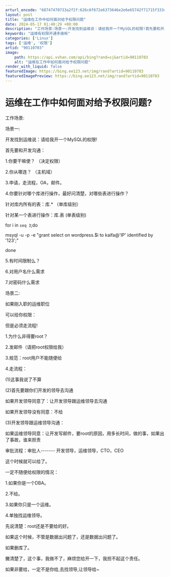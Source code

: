 ```yaml
---
arturl_encode: "68747470733a2f2f:626c6f672e6373646e2e6e65742f71715f3334363732303333:2f61727469636c652f64657461696c732f3930313130373033"
layout: post
title: "运维在工作中如何面对给予权限问题"
date: 2024-05-17 01:40:29 +08:00
description: "工作场景:场景一:开发找到运维说：请给我开一个MySQL的权限!首先要和开发沟通：1.你要干嘛使？ "
keywords: "运维有权限开通多拨嘛"
categories: ['Linux']
tags: ['运维', '权限']
artid: "90110703"
image:
    path: https://api.vvhan.com/api/bing?rand=sj&artid=90110703
    alt: "运维在工作中如何面对给予权限问题"
render_with_liquid: false
featuredImage: https://bing.ee123.net/img/rand?artid=90110703
featuredImagePreview: https://bing.ee123.net/img/rand?artid=90110703
---
```


# 运维在工作中如何面对给予权限问题?

工作场景:

场景一:

开发找到运维说：请给我开一个MySQL的权限!
  
  
首先要和开发沟通：
  
1.你要干嘛使？ （决定权限）
  
2.你从哪连？ （主机域）
  
3.申请，走流程，OA，邮件。
  
4.你要针对哪个库进行操作，最好问清楚，对哪些表进行操作？
  
针对库内所有的表：库.* （单库级别）
  
针对某一个表进行操作：库.表 (单表级别)
  
for i in `seq 3`;do
  
msyql -u -p -e "grant select on wordpress.$i to kaifa@'IP' identified by '123';"
  
done
  
5.有时间限制么？
  
6.对用户名什么需求
  
7.对密码什么需求
  
  
场景二:
  
如果刚入职的运维职位
  
可以给你权限：
  
但是必须走流程!
  
1.为什么非得要root？
  
2.发邮件（请把root权限给我）
  
3.规范：root用户不能随便给

4.走流程：

(1)这事我说了不算

(2)首先要跟你们开发的领导去沟通

如果开发领导同意了：让开发领导跟运维领导去沟通

如果开发领导没有同意：不给

(3)开发领导跟运维领导沟通：

如果运维领导同意：让开发写邮件，要root的原因，用多长时间，做的事，如果出了事故，谁来担责

审批流程：审批人------- 开发领导，运维领导，CTO，CEO

这个时候就可以给了。

一定不随便给权限的情况：

1.如果你是一个DBA。
  
2.不给。
  
3.如果你只是一个运维。
  
4.单独找运维领导。
  
先说清楚：root还是不要给的好。
  
如果这个时候，不管是数据出问题了，还是数据出问题了。
  
如果删库了。
  
撇清楚了，这个事，我做不了，麻烦您给开一下，我担不起这个责任。
  
  
如果非要给，一定不是你给,去找领导,让领导给~